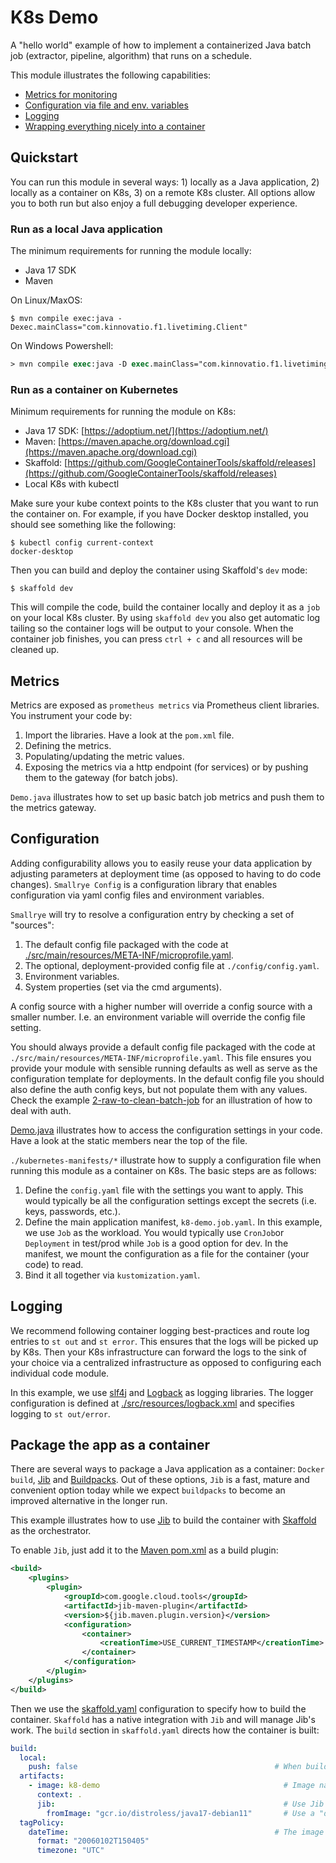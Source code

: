 # K8s Demo

A "hello world" example of how to implement a containerized Java batch job (extractor, pipeline, 
algorithm) that runs on a schedule.

This module illustrates the following capabilities:
- [Metrics for monitoring](#metrics)
- [Configuration via file and env. variables](#configuration)
- [Logging](#logging)
- [Wrapping everything nicely into a container](#Package-the-app-as-a-container)

## Quickstart

You can run this module in several ways: 1) locally as a Java application, 2) locally as a container on K8s, 3) on a remote K8s cluster. All options allow you to both run but also enjoy a full debugging developer experience.

### Run as a local Java application

The minimum requirements for running the module locally:
- Java 17 SDK
- Maven

On Linux/MaxOS:
```console
$ mvn compile exec:java -Dexec.mainClass="com.kinnovatio.f1.livetiming.Client"
```

On Windows Powershell:
```ps
> mvn compile exec:java -D exec.mainClass="com.kinnovatio.f1.livetiming.Client"
```

### Run as a container on Kubernetes

Minimum requirements for running the module on K8s:
- Java 17 SDK: [https://adoptium.net/](https://adoptium.net/)
- Maven: [https://maven.apache.org/download.cgi](https://maven.apache.org/download.cgi)
- Skaffold: [https://github.com/GoogleContainerTools/skaffold/releases](https://github.com/GoogleContainerTools/skaffold/releases)
- Local K8s with kubectl

Make sure your kube context points to the K8s cluster that you want to run the container on. For example, if you 
have Docker desktop installed, you should see something like the following:
```console
$ kubectl config current-context
docker-desktop
```

Then you can build and deploy the container using Skaffold's `dev` mode:
```console
$ skaffold dev
```
This will compile the code, build the container locally and deploy it as a `job` on your local K8s cluster. By using 
`skaffold dev` you also get automatic log tailing so the container logs will be output to your console. When the 
container job finishes, you can press `ctrl + c` and all resources will be cleaned up.

## Metrics

Metrics are exposed as `prometheus metrics` via Prometheus client libraries. You instrument your code by:
1. Import the libraries. Have a look at the `pom.xml` file.
2. Defining the metrics.
3. Populating/updating the metric values.
4. Exposing the metrics via a http endpoint (for services) or by pushing them to the gateway (for batch jobs).

`Demo.java` illustrates how to set up basic batch job metrics and push them to the metrics gateway.

## Configuration

Adding configurability allows you to easily reuse your data application by adjusting parameters at deployment time (as opposed to having to do code changes). `Smallrye Config` is a configuration library that enables configuration via yaml config files and environment variables. 

`Smallrye` will try to resolve a configuration entry by checking a set of "sources":
1. The default config file packaged with the code at [./src/main/resources/META-INF/microprofile.yaml](./src/main/resources/META-INF/microprofile.yaml).
2. The optional, deployment-provided config file at `./config/config.yaml`.
3. Environment variables.
4. System properties (set via the cmd arguments).

A config source with a higher number will override a config source with a smaller number. I.e. an environment variable will override the config file setting.

You should always provide a default config file packaged with the code at `./src/main/resources/META-INF/microprofile.yaml`. This file ensures you provide your module with sensible running defaults as well as serve as the configuration template for deployments. In the default config file you should also define the auth config keys, but not populate them with any values. Check the example [2-raw-to-clean-batch-job](../2-raw-to-clean-batch-job) for an illustration of how to deal with auth.

[Demo.java](./src/main/java/com/cognite/sa/Demo.java) illustrates how to access the configuration settings in your code. Have a look at the static members near the top of the file.

`./kubernetes-manifests/*` illustrate how to supply a configuration file when running this module as a container on K8s. The basic steps are as follows:
1) Define the `config.yaml` file with the settings you want to apply. This would typically be all the configuration settings except the secrets (i.e. keys, passwords, etc.).
2) Define the main application manifest, `k8-demo.job.yaml`. In this example, we use `Job` as the workload. You would typically use `CronJob`or `Deployment` in test/prod while `Job` is a good option for dev. In the manifest, we mount the configuration as a file for the container (your code) to read.
3) Bind it all together via `kustomization.yaml`. 

## Logging

We recommend following container logging best-practices and route log entries to `st out` and `st error`. This ensures that the logs will be picked up by K8s. Then your K8s infrastructure can forward the logs to the sink of your choice via a centralized infrastructure as opposed to configuring each individual code module.

In this example, we use [slf4j](https://www.slf4j.org/) and [Logback](https://logback.qos.ch/) as logging libraries. The logger configuration is defined at [./src/resources/logback.xml](./src/resources/logback.xml) and specifies logging to `st out/error`.

## Package the app as a container

There are several ways to package a Java application as a container: `Docker build`, [Jib](https://github.com/GoogleContainerTools/jib) and [Buildpacks](https://buildpacks.io/). Out of these options, `Jib` is a fast, mature and convenient option today while we expect `buildpacks` to become an improved alternative in the longer run.

This example illustrates how to use [Jib](https://github.com/GoogleContainerTools/jib) to build the container with [Skaffold](https://skaffold.dev/) as the orchestrator.

To enable `Jib`, just add it to the [Maven pom.xml](./pom.xml) as a build plugin:
```xml
<build>
    <plugins>
        <plugin>
            <groupId>com.google.cloud.tools</groupId>
            <artifactId>jib-maven-plugin</artifactId>
            <version>${jib.maven.plugin.version}</version>
            <configuration>
                <container>
                    <creationTime>USE_CURRENT_TIMESTAMP</creationTime>
                </container>
            </configuration>
        </plugin>
    </plugins>
</build>
```

Then we use the [skaffold.yaml](./skaffold.yaml) configuration to specify how to build the container. `Skaffold` has a native integration with `Jib` and will manage Jib's work. The `build` section in `skaffold.yaml` directs how the container is built:
```yaml
build:
  local:
    push: false                                            # When building locally, do not push the image to a repository
  artifacts:
    - image: k8-demo                                         # Image name
      context: .
      jib:                                                   # Use Jib as the container builder
        fromImage: "gcr.io/distroless/java17-debian11"       # Use a "distroless" base image
  tagPolicy:
    dateTime:                                              # The image will be tagged with the build timestamp
      format: "20060102T150405"
      timezone: "UTC"
```